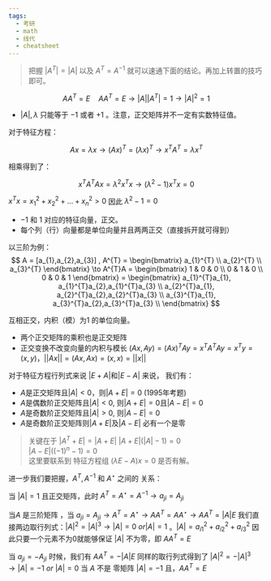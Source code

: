 ```yaml
---
tags:
  - 考研
  - math
  - 线代
  - cheatsheet
---
```

> 把握 $|A^{T}|  =|A|$ 以及 $A^{T} = A^{-1}$ 就可以速通下面的结论。再加上转置的技巧即可。  


$$
A A^{T} = E \quad A A^{T} = E \to |A||A^{T}| = 1 \to |A|^{2} =1
$$

 - $|A|,\lambda$ 只能等于 $-1$ 或者 $+1$  。注意，正交矩阵并不一定有实数特征值。

对于特征方程：

$$
Ax = \lambda x \to (Ax)^{T} = (\lambda x)^{T} \to x^{T}A^{T} = \lambda x^{T}
$$

相乘得到了：

$$
x^{T} A^{T} Ax = \lambda ^{2} x^{T} x \to (\lambda ^{2} -1)x^{T}x = 0
$$

$x^{T}x = x_{1}^{2}+x^{2}_{2}+\dots+x^{2}_{n} > 0$ 因此 $\lambda ^{2} -1 = 0$ 

 - $-1$ 和 $1$ 对应的特征向量，正交。  
- 每个列（行）向量都是单位向量并且两两正交（直接拆开就可得到）

以三阶为例：
$$
A = [a_{1},a_{2},a_{3}] , A^{T} = \begin{bmatrix} a_{1}^{T} \\
a_{2}^{T} \\
a_{3}^{T}
\end{bmatrix} \to A^{T}A = \begin{bmatrix}
1 & 0 & 0 \\
0 & 1  &  0 \\
0 & 0 & 1
\end{bmatrix} = \begin{bmatrix}
a_{1}^{T}a_{1}, a_{1}^{T}a_{2},a_{1}^{T}a_{3} \\
a_{2}^{T}a_{1}, a_{2}^{T}a_{2},a_{2}^{T}a_{3} \\
a_{3}^{T}a_{1}, a_{3}^{T}a_{2},a_{3}^{T}a_{3} \\
\end{bmatrix}
$$

互相正交，内积（模）为1 的单位向量。

- 两个正交矩阵的乘积也是正交矩阵
- 正交变换不改变向量的内积与模长 $(Ax,Ay) = (Ax)^{T}Ay = x^{T}A^{T}Ay = x^{T}y = (x,y)$，$||Ax|| = (Ax,Ax) = (x,x) = ||x||$  

对于特征方程行列式来说 $|E+A|$和$|E-A|$  来说， 我们有：

- $A$是正交矩阵且$|A|<0$，则$|A+E|=0$ (1995年考题)
- $A$是偶数阶正交矩阵且$|A|<0$, 则$|A+E|=0$且$|A-E|=0$
- $A$是奇数阶正交矩阵且$|A|>0$, 则$|A-E|=0$
- $A$是奇数阶正交矩阵则$|A+E|$及$|A-E|$ 必有一个是零

> 关键在于 $|A^{T}+E| = |A+E|$ 
> $|A+E|(|A| -1) =0$    
>$|A-E|((-1)^{n}-1)=0$  
>这里要联系到 特征方程组 $(\lambda E -A)x = 0$  是否有解。


进一步我们要把握，$A^{T},A^{-1}$ 和 $A^{\star}$ 之间的 关系：

当 $|A| = 1$ 且正交矩阵，此时 $A^{T} = A^{\star} = A^{-1} \to a_{ji} = A_{ji}$ 

当$A$ 是三阶矩阵 ，当 $a_{ji} = A _{ji} \to A^{T} = A^{\star} \to AA^{T} =AA^{\star} \to AA^{T} = |A|E$ 我们直接两边取行列式：$|A|^{2} = |A|^{3} \to |A| = 0 \ or |A|=1$ 。$|A| = a_{i1}^{2} + a_{i2}^{2}+a_{i3}^{2}$  因此只要一个元素不为0就能够保证 $|A|$ 不为零，即 $AA^{T} = E$  

当 $a_{ji} = -A_{ji}$ 时候，我们有 $AA^{T} = - |A|E$ 同样的取行列式得到了 $|A|^{2} = -|A|^{3} \to |A| = -1\ or \ |A| = 0$    当 $A$ 不是 零矩阵 $|A| = -1$  且，$AA^{T} = E$ 

